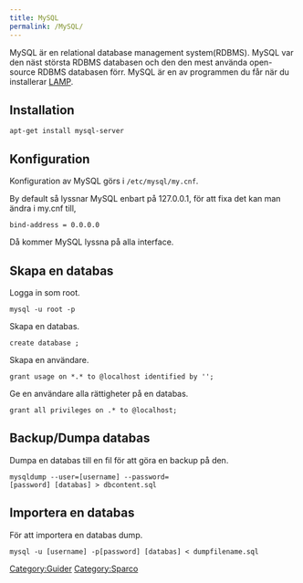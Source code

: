 ```yaml
---
title: MySQL
permalink: /MySQL/
---
```


MySQL är en relational database management system(RDBMS). MySQL var den
näst största RDBMS databasen och den den mest använda open-source RDBMS
databasen förr. MySQL är en av programmen du får när du installerar
[LAMP](/LAMP "wikilink").

Installation
------------

`apt-get install mysql-server`

Konfiguration
-------------

Konfiguration av MySQL görs i `/etc/mysql/my.cnf`.

By default så lyssnar MySQL enbart på 127.0.0.1, för att fixa det kan
man ändra i my.cnf till,

`bind-address = 0.0.0.0`

Då kommer MySQL lyssna på alla interface.

Skapa en databas
----------------

Logga in som root.

`mysql -u root -p`

Skapa en databas.

`create database `<namn>`;`

Skapa en användare.

`grant usage on *.* to `<dbuser>`@localhost identified by '`<password>`';`

Ge en användare alla rättigheter på en databas.

`grant all privileges on `<databas>`.* to `<dbuser>`@localhost;`

Backup/Dumpa databas
--------------------

Dumpa en databas till en fil för att göra en backup på den.

`mysqldump --user=[username] --password=[password] [databas] > dbcontent.sql`

Importera en databas
--------------------

För att importera en databas dump.

`mysql -u [username] -p[password] [databas] < dumpfilename.sql`

[Category:Guider](/Category:Guider "wikilink")
[Category:Sparco](/Category:Sparco "wikilink")